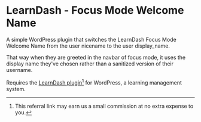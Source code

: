 # LearnDash - Focus Mode Welcome Name
A simple WordPress plugin that switches the LearnDash Focus Mode Welcome Name from the user nicename to the user display_name.

That way when they are greeted in the navbar of focus mode, it uses the display name they've chosen rather than a sanitized version of their username.

Requires the [LearnDash plugin](https://apexauthors.com/LearnDash)[^$] for WordPress, a learning management system.

[^$]: This referral link  may earn us a small commission at no extra expense to you.